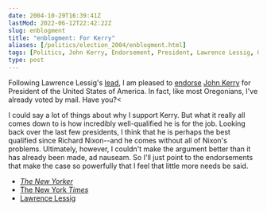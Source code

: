 ```yaml
---
date: 2004-10-29T16:39:41Z
lastMod: 2022-06-12T22:42:22Z
slug: enblogment
title: "enblogment: For Kerry"
aliases: [/politics/election_2004/enblogment.html]
tags: [Politics, John Kerry, Endorsement, President, Lawrence Lessig, George W. Bush]
type: post
---
```


Following Lawrence Lessig's [lead], I am pleased to [endorse] [John Kerry] for
President of the United States of America. In fact, like most Oregonians, I've
already voted by mail. Have you?<

I could say a lot of things about why I support Kerry. But what it really all
comes down to is how incredibly well-qualified he is for the job. Looking back
over the last few presidents, I think that he is perhaps the best qualified
since Richard Nixon--and he comes without all of Nixon's problems. Ultimately,
however, I couldn't make the argument better than it has already been made, ad
nauseam. So I'll just point to the endorsements that make the case so powerfully
that I feel that little more needs be said.

*   [*The New Yorker*]
*   [The New York *Times*]
*   [Lawrence Lessig][lead]

  [lead]: https://web.archive.org/web/20041030045802/http://www.lessig.org/blog/archives/002264.shtml
    "enblogment: For Kerry"
  [endorse]: https://web.archive.org/web/20041030040649/http://pres2004.scripting.com/2004/10/29#a5
    "Endorse John Kerry"
  [John Kerry]: https://web.archive.org/web/20041101064511/http://www.johnkerry.com/
    "John Kerry for President"
  [*The New Yorker*]: https://www.newyorker.com/magazine/2004/11/01/the-choice-5
  [The New York *Times*]: https://www.nytimes.com/2004/10/17/opinion/john-kerry-for-president.html
